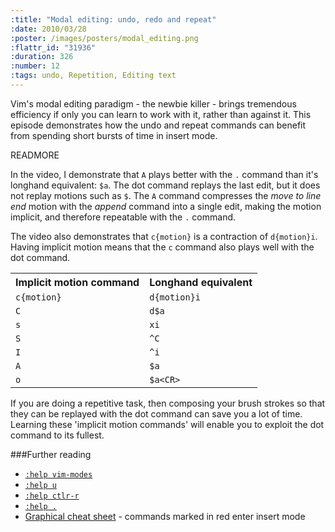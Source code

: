 ```yaml
--- 
:title: "Modal editing: undo, redo and repeat"
:date: 2010/03/28
:poster: /images/posters/modal_editing.png
:flattr_id: "31936"
:duration: 326
:number: 12
:tags: undo, Repetition, Editing text
---
```


Vim's modal editing paradigm - the newbie killer - brings tremendous efficiency if only you can learn to work with it, rather than against it. This episode demonstrates how the undo and repeat commands can benefit from spending short bursts of time in insert mode. 


READMORE


In the video, I demonstrate that `A` plays better with the `.` command than it's longhand equivalent: `$a`. The dot command replays the last edit, but it does not replay motions such as `$`. The `A` command compresses the *move to line end* motion with the *append* command into a single edit, making the motion implicit, and therefore repeatable with the `.` command.

The video also demonstrates that `c{motion}` is a contraction of `d{motion}i`. Having implicit motion means that the `c` command also plays well with the dot command. 



<table>
   <tr>
       <th>Implicit motion command</th>
       <th>Longhand equivalent</th>
   </tr>
   <tr>
       <td><code>c{motion}</code></td>
       <td><code>d{motion}i</code></td>
   </tr>
   <tr>
       <td><code>C</code></td>
       <td><code>d$a</code></td>
   </tr>
   <tr>
        <td><code>s</code></td>
   <td><code>xi</code></td>
   </tr>
   <tr>
        <td><code>S</code></td>
        <td><code>^C</code></td>
   </tr>
   <tr>
        <td><code>I</code></td>
        <td><code>^i</code></td>
   </tr>
   <tr>
        <td><code>A</code></td>
        <td><code>$a</code></td>
   </tr>
   <tr>
        <td><code>o</code></td>
        <td><code>$a&lt;CR&gt;</code></td>
   </tr>
</table>

If you are doing a repetitive task, then composing your brush strokes so that
they can be replayed with the dot command can save you a lot of time. Learning
these 'implicit motion commands' will enable you to exploit the dot command to 
its fullest.

###Further reading

* [`:help vim-modes`][modes]
* [`:help u`][undo]
* [`:help ctlr-r`][redo]
* [`:help .`][dot]
* [Graphical cheat sheet][cheatsheet] - commands marked in red enter insert mode

[modes]: http://vimdoc.sourceforge.net/htmldoc/intro.html#vim-modes
[undo]: http://vimdoc.sourceforge.net/htmldoc/undo.html#undo
[redo]: http://vimdoc.sourceforge.net/htmldoc/undo.html#CTRL-R
[dot]: http://vimdoc.sourceforge.net/htmldoc/repeat.html#.
[cheatsheet]: http://www.viemu.com/vi-vim-cheat-sheet.gif
